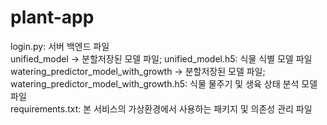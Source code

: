 # plant-app
login.py: 서버 백엔드 파일  
unified_model -> 분할저장된 모델 파일; unified_model.h5: 식물 식별 모델 파일  
watering_predictor_model_with_growth -> 분할저장된 모델 파일; watering_predictor_model_with_growth.h5: 식물 물주기 및 생육 상태 분석 모델 파일  
requirements.txt: 본 서비스의 가상환경에서 사용하는 패키지 및 의존성 관리 파일  
